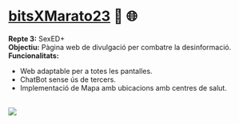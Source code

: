 # [bitsXMarato23](https://bits-x-marato23.vercel.app/) 🔐 🌐
**Repte 3:** SexED+ <br>
**Objectiu:** Pàgina web de divulgació per combatre la desinformació. <br>
**Funcionalitats:** 
- Web adaptable per a totes les pantalles.
- ChatBot sense ús de tercers.
- Implementació de Mapa amb ubicacions amb centres de salut.

<br>

<img src="https://raw.githubusercontent.com/impulsado/bitsXMarato23/main/images/banner.jpg"/>